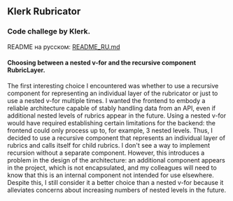 ## Klerk Rubricator

### Code challege by Klerk.

README на русском: [README_RU.md](README_RU.md)

#### Choosing between a nested v-for and the recursive component RubricLayer.

The first interesting choice I encountered was whether to use a recursive component for representing an individual layer of the rubricator or just to use a nested v-for multiple times. I wanted the frontend to embody a reliable architecture capable of stably handling data from an API, even if additional nested levels of rubrics appear in the future. Using a nested v-for would have required establishing certain limitations for the backend: the frontend could only process up to, for example, 3 nested levels. Thus, I decided to use a recursive component that represents an individual layer of rubrics and calls itself for child rubrics. I don't see a way to implement recursion without a separate component. However, this introduces a problem in the design of the architecture: an additional component appears in the project, which is not encapsulated, and my colleagues will need to know that this is an internal component not intended for use elsewhere. Despite this, I still consider it a better choice than a nested v-for because it alleviates concerns about increasing numbers of nested levels in the future.
